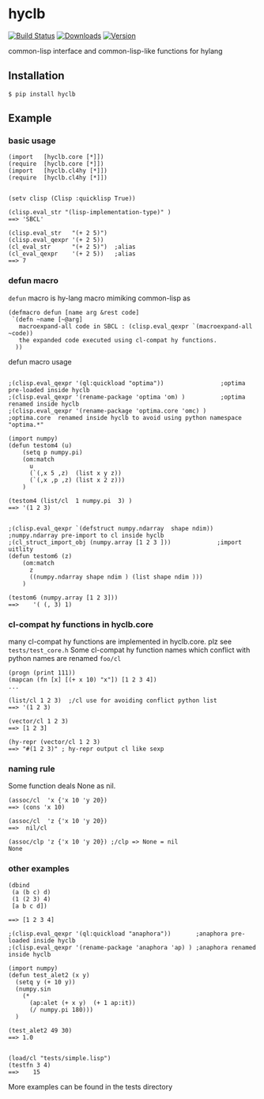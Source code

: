 # hyclb

[![Build Status](https://img.shields.io/travis/niitsuma/hycl/master.svg?style=flat-square)](https://travis-ci.org/niitsuma/hycl)
[![Downloads](https://pepy.tech/badge/hyclb)](https://pepy.tech/project/hyclb)
[![Version](https://img.shields.io/pypi/v/hyclb.svg?style=flat-square)](https://pypi.python.org/pypi/hyclb)

common-lisp interface and common-lisp-like functions for hylang

## Installation

```shell
$ pip install hyclb
```

## Example
### basic usage
```hy
(import   [hyclb.core [*]])
(require  [hyclb.core [*]])
(import   [hyclb.cl4hy [*]])
(require  [hyclb.cl4hy [*]])


(setv clisp (Clisp :quicklisp True))

(clisp.eval_str "(lisp-implementation-type)" )
==> 'SBCL'

(clisp.eval_str   "(+ 2 5)")
(clisp.eval_qexpr '(+ 2 5))
(cl_eval_str      "(+ 2 5)")  ;alias
(cl_eval_qexpr    '(+ 2 5))   ;alias
==> 7
```

### defun macro

`defun` macro is hy-lang macro mimiking common-lisp as
```hy
(defmacro defun [name arg &rest code]
 `(defn ~name [~@arg]
   macroexpand-all code in SBCL : (clisp.eval_qexpr `(macroexpand-all ~code)) 
   the expanded code executed using cl-compat hy functions. 
  ))
```

defun macro usage

```hy

;(clisp.eval_qexpr '(ql:quickload "optima"))                ;optima  pre-loaded inside hyclb
;(clisp.eval_qexpr '(rename-package 'optima 'om) )          ;optima  renamed inside hyclb
;(clisp.eval_qexpr '(rename-package 'optima.core 'omc) )    ;optima.core  renamed inside hyclb to avoid using python namespace "optima.*"

(import numpy)
(defun testom4 (u)
    (setq p numpy.pi)
    (om:match
      u
      (`(,x 5 ,z)  (list x y z))
      (`(,x ,p ,z) (list x 2 z)))
    )
	
(testom4 (list/cl  1 numpy.pi  3) )	
==> '(1 2 3)


;(clisp.eval_qexpr `(defstruct numpy.ndarray  shape ndim)) ;numpy.ndarray pre-import to cl inside hyclb
;(cl_struct_import_obj (numpy.array [1 2 3 ]))             ;import uitlity 
(defun testom6 (z)
    (om:match
      z
      ((numpy.ndarray shape ndim ) (list shape ndim )))
    )

(testom6 (numpy.array [1 2 3]))
==>    '( (, 3) 1)

```

### cl-compat hy functions in hyclb.core 

many cl-compat hy functions are implemented  in hyclb.core.
plz see `tests/test_core.h`
Some cl-compat hy function names which conflict with python names are renamed `foo/cl`

```hy
(progn (print 111))
(mapcan (fn [x] [(+ x 10) "x"]) [1 2 3 4])
...

(list/cl 1 2 3)  ;/cl use for avoiding conflict python list 
==> '(1 2 3)

(vector/cl 1 2 3)
==> [1 2 3]

(hy-repr (vector/cl 1 2 3)
==> "#(1 2 3)" ; hy-repr output cl like sexp
```


### naming rule

Some function deals None as nil.

```hy
(assoc/cl  'x {'x 10 'y 20})
==> (cons 'x 10)

(assoc/cl  'z {'x 10 'y 20})
==>  nil/cl

(assoc/clp 'z {'x 10 'y 20}) ;/clp => None = nil
None
```


### other examples

```hy
(dbind
 (a (b c) d) 
 (1 (2 3) 4)
 [a b c d])
 
==> [1 2 3 4]

;(clisp.eval_qexpr '(ql:quickload "anaphora"))       ;anaphora pre-loaded inside hyclb
;(clisp.eval_qexpr '(rename-package 'anaphora 'ap) ) ;anaphora renamed inside hyclb

(import numpy) 
(defun test_alet2 (x y)
  (setq y (+ 10 y))
  (numpy.sin
    (* 
      (ap:alet (+ x y)  (+ 1 ap:it))
      (/ numpy.pi 180)))
  )
  
(test_alet2 49 30)
==> 1.0	


(load/cl "tests/simple.lisp")
(testfn 3 4)
==>    15

```


More examples can be found in the tests directory

